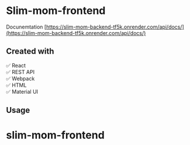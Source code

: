 # Slim-mom-frontend

Docunemtation
[https://slim-mom-backend-tf5k.onrender.com/api/docs/](https://slim-mom-backend-tf5k.onrender.com/api/docs/)

## Created with

:white_check_mark: React  
:white_check_mark: REST API  
:white_check_mark: Webpack  
:white_check_mark: HTML  
:white_check_mark: Material UI

## Usage

# slim-mom-frontend
